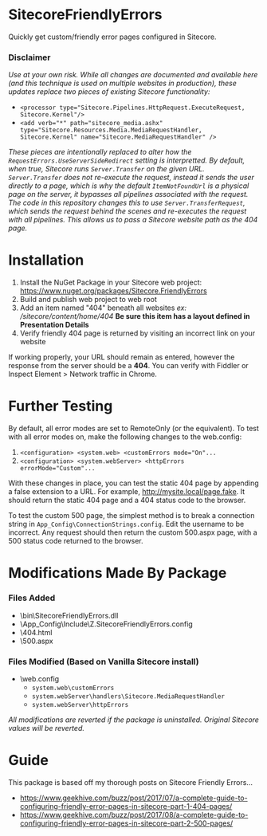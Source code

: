 # SitecoreFriendlyErrors

Quickly get custom/friendly error pages configured in Sitecore. 

### Disclaimer
_Use at your own risk. While all changes are documented and available here (and this technique is used on multiple websites in production), these updates replace two pieces of existing Sitecore functionality:_
* `<processor type="Sitecore.Pipelines.HttpRequest.ExecuteRequest, Sitecore.Kernel"/>`
* `<add verb="*" path="sitecore_media.ashx" type="Sitecore.Resources.Media.MediaRequestHandler, Sitecore.Kernel" name="Sitecore.MediaRequestHandler" />`

_These pieces are intentionally replaced to alter how the `RequestErrors.UseServerSideRedirect` setting is interpretted. By default, when true, Sitecore runs `Server.Transfer` on the given URL. `Server.Transfer` does not re-execute the request, instead it sends the user directly to a page, which is why the default `ItemNotFoundUrl` is a physical page on the server, it bypasses all pipelines associated with the request. The code in this repository changes this to use `Server.TransferRequest`, which sends the request behind the scenes and re-executes the request with all pipelines. This allows us to pass a Sitecore website path as the 404 page._

# Installation

1. Install the NuGet Package in your Sitecore web project: https://www.nuget.org/packages/Sitecore.FriendlyErrors
2. Build and publish web project to web root
3. Add an item named "404" beneath all websites _ex: /sitecore/content/home/404_ __Be sure this item has a layout defined in Presentation Details__
4. Verify friendly 404 page is returned by visiting an incorrect link on your website

If working properly, your URL should remain as entered, however the response from the server should be a __404__. You can verify with Fiddler or Inspect Element > Network traffic in Chrome.

# Further Testing

By default, all error modes are set to RemoteOnly (or the equivalent). To test with all error modes on, make the following changes to the web.config:

1. `<configuration> <system.web> <customErrors mode="On"...`
2. `<configuration> <system.webServer> <httpErrors errorMode="Custom"...`

With these changes in place, you can test the static 404 page by appending a false extension to a URL. For example, http://mysite.local/page.fake. It should return the static 404 page and a 404 status code to the browser.

To test the custom 500 page, the simplest method is to break a connection string in `App_Config\ConnectionStrings.config`. Edit the username to be incorrect. Any request should then return the custom 500.aspx page, with a 500 status code returned to the browser.

# Modifications Made By Package

### Files Added
* \bin\SitecoreFriendlyErrors.dll
* \App_Config\Include\Z.SitecoreFriendlyErrors.config
* \404.html
* \500.aspx

### Files Modified (Based on Vanilla Sitecore install)
* \web.config
   * `system.web\customErrors`
   * `system.webServer\handlers\Sitecore.MediaRequestHandler`
   * `system.webServer\httpErrors`
   
_All modifications are reverted if the package is uninstalled. Original Sitecore values will be reverted._

# Guide

This package is based off my thorough posts on Sitecore Friendly Errors...

* https://www.geekhive.com/buzz/post/2017/07/a-complete-guide-to-configuring-friendly-error-pages-in-sitecore-part-1-404-pages/
* https://www.geekhive.com/buzz/post/2017/08/a-complete-guide-to-configuring-friendly-error-pages-in-sitecore-part-2-500-pages/